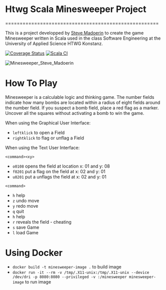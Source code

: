 # Htwg Scala Minesweeper Project
=====================================================


This is a project developped by [Steve Madoerin](https://github.com/SteveMadoerin) to create the game Minesweeper written in Scala used in the
class Software Engineering at the University of Applied Science HTWG Konstanz.


[![Coverage Status](https://coveralls.io/repos/github/SteveMadoerin/minesweeperpublic/badge.svg?branch=main)](https://coveralls.io/github/SteveMadoerin/minesweeperpublic?branch=main)                                                 [![Scala CI](https://github.com/SteveMadoerin/minesweeperpublic/actions/workflows/scala.yml/badge.svg?branch=main&event=push)](https://github.com/SteveMadoerin/minesweeperpublic/actions/workflows/scala.yml)

![Minesweeper_Steve_Madoerin](https://github.com/SteveMadoerin/minesweeper/assets/115166447/9b831e76-6268-4ecd-a35e-a2448302f2f9)

# How To Play

Minesweeper is a calculable logic and thinking game. The number fields indicate how many bombs are located within a radius of eight fields around the number field. If you suspect a bomb field, place a red flag as a marker. Uncover all the squares without activating a bomb to win the game.

When using the Graphical User Interface:
- `leftklick` to open a Field
- `rightklick` to flag or unflag a Field

When using the Text User Interface:

`<command><xy>`
- `o0108` opens the field at location x: 01 and y: 08
- `f0201` put a flag on the field at x: 02 and y: 01
- `u0201` put a unflags the field at x: 02 and y: 01

`<command>`

- `h` help
- `z` undo move
- `y` redo move
- `q` quit
- `h` help
- `r` reveals the field - cheating
- `s` save Game
- `l` load Game

# Using Docker

- `docker build -t minesweeper-image .` to build image
- `docker run -it --rm -v /tmp/.X11-unix:/tmp/.X11-unix --device /dev/dri -p 8080:8080 --privileged -v :/minesweeper minesweeper-image` to run image




